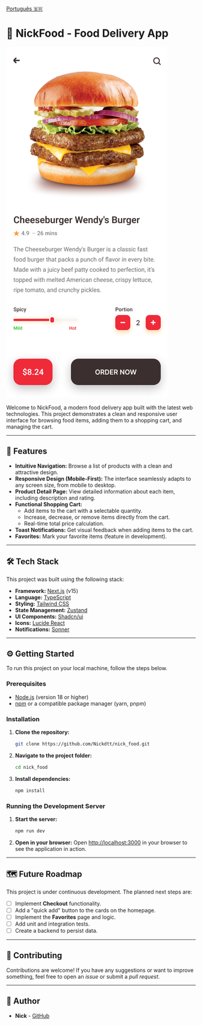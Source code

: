 [Português 🇧🇷](./README-pt.md)

# 🍔 NickFood - Food Delivery App

![NickFood Screenshot](./public/PAGINA%20PRODUTO.png)

Welcome to NickFood, a modern food delivery app built with the latest web technologies. This project demonstrates a clean and responsive user interface for browsing food items, adding them to a shopping cart, and managing the cart.

---

## 🚀 Features

*   **Intuitive Navigation:** Browse a list of products with a clean and attractive design.
*   **Responsive Design (Mobile-First):** The interface seamlessly adapts to any screen size, from mobile to desktop.
*   **Product Detail Page:** View detailed information about each item, including description and rating.
*   **Functional Shopping Cart:**
    *   Add items to the cart with a selectable quantity.
    *   Increase, decrease, or remove items directly from the cart.
    *   Real-time total price calculation.
*   **Toast Notifications:** Get visual feedback when adding items to the cart.
*   **Favorites:** Mark your favorite items (feature in development).

---

## 🛠️ Tech Stack

This project was built using the following stack:

*   **Framework:** [Next.js](https://nextjs.org/) (v15)
*   **Language:** [TypeScript](https://www.typescriptlang.org/)
*   **Styling:** [Tailwind CSS](https://tailwindcss.com/)
*   **State Management:** [Zustand](https://github.com/pmndrs/zustand)
*   **UI Components:** [Shadcn/ui](https://ui.shadcn.com/)
*   **Icons:** [Lucide React](https://lucide.dev/)
*   **Notifications:** [Sonner](https://sonner.emilkowal.ski/)

---

## ⚙️ Getting Started

To run this project on your local machine, follow the steps below.

### Prerequisites

*   [Node.js](https://nodejs.org/en/) (version 18 or higher)
*   [npm](https://www.npmjs.com/) or a compatible package manager (yarn, pnpm)

### Installation

1.  **Clone the repository:**
    ```bash
    git clone https://github.com/Nickdtt/nick_food.git
    ```

2.  **Navigate to the project folder:**
    ```bash
    cd nick_food
    ```

3.  **Install dependencies:**
    ```bash
    npm install
    ```

### Running the Development Server

1.  **Start the server:**
    ```bash
    npm run dev
    ```

2.  **Open in your browser:**
    Open [http://localhost:3000](http://localhost:3000) in your browser to see the application in action.

---

## 🗺️ Future Roadmap

This project is under continuous development. The planned next steps are:

*   [ ] Implement **Checkout** functionality.
*   [ ] Add a "quick add" button to the cards on the homepage.
*   [ ] Implement the **Favorites** page and logic.
*   [ ] Add unit and integration tests.
*   [ ] Create a backend to persist data.

---

## 🤝 Contributing

Contributions are welcome! If you have any suggestions or want to improve something, feel free to open an *issue* or submit a *pull request*.

---

## 👤 Author

*   **Nick** - [GitHub](https://github.com/Nickdtt)